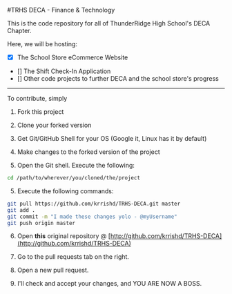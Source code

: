 #TRHS DECA - Finance & Technology

This is the code repository for all of ThunderRidge High School's DECA Chapter.

Here, we will be hosting:

- [x] The School Store eCommerce Website
- [] The Shift Check-In Application
- [] Other code projects to further DECA and the school store's progress

---

To contribute, simply

1. Fork this project

2. Clone your forked version

2. Get Git/GitHub Shell for your OS (Google it, Linux has it by default)

3. Make changes to the forked version of the project

4. Open the Git shell. Execute the following:

```bash
cd /path/to/wherever/you/cloned/the/project
```

5. Execute the following commands:

```bash
git pull https://github.com/krrishd/TRHS-DECA.git master
git add .
git commit -m "I made these changes yolo - @myUsername"
git push origin master
```

6. Open **this** original repository @ [http://github.com/krrishd/TRHS-DECA](http://github.com/krrishd/TRHS-DECA)

7. Go to the pull requests tab on the right.

8. Open a new pull request.

9. I'll check and accept your changes, and YOU ARE NOW A BOSS.